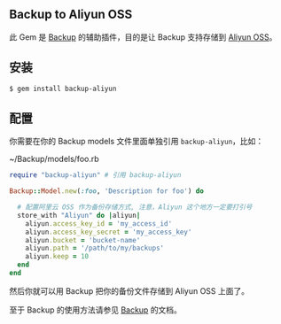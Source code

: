 ## Backup to Aliyun OSS

此 Gem 是 [Backup](https://github.com/meskyanichi/backup) 的辅助插件，目的是让 Backup 支持存储到 [Aliyun OSS](http://oss.aliyun.com)。

## 安装

```bash
$ gem install backup-aliyun
```
## 配置

你需要在你的 Backup models 文件里面单独引用 `backup-aliyun`，比如：

~/Backup/models/foo.rb

```ruby
require "backup-aliyun" # 引用 backup-aliyun

Backup::Model.new(:foo, 'Description for foo') do

  # 配置阿里云 OSS 作为备份存储方式, 注意，Aliyun 这个地方一定要打引号
  store_with "Aliyun" do |aliyun|
    aliyun.access_key_id = 'my_access_id'
    aliyun.access_key_secret = 'my_access_key'
    aliyun.bucket = 'bucket-name'
    aliyun.path = '/path/to/my/backups'
    aliyun.keep = 10
  end
end
```

然后你就可以用 Backup 把你的备份文件存储到 Aliyun OSS 上面了。

至于 Backup 的使用方法请参见 [Backup](https://github.com/meskyanichi/backup) 的文档。
